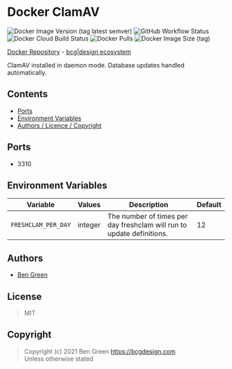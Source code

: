 # Docker ClamAV

![Docker Image Version (tag latest semver)](https://img.shields.io/docker/v/bcgdesign/clamav/latest) ![GitHub Workflow Status](https://img.shields.io/github/workflow/status/bencgreen/docker-clamav/build?label=github) ![Docker Cloud Build Status](https://img.shields.io/docker/cloud/build/bcgdesign/clamav?label=docker) ![Docker Pulls](https://img.shields.io/docker/pulls/bcgdesign/clamav?label=pulls) ![Docker Image Size (tag)](https://img.shields.io/docker/image-size/bcgdesign/clamav/latest?label=size)

[Docker Repository](https://hub.docker.com/r/bcgdesign/clamav) - [bcg|design ecosystem](https://github.com/bencgreen/docker)

ClamAV installed in daemon mode. Database updates handled automatically.

## Contents

* [Ports](#ports)
* [Environment Variables](#environment-variables)
* [Authors / Licence / Copyright](#authors)

## Ports

* 3310

## Environment Variables

| Variable            | Values  | Description                                                           | Default |
| ------------------- | ------- | --------------------------------------------------------------------- | ------- |
| `FRESHCLAM_PER_DAY` | integer | The number of times per day freshclam will run to update definitions. | 12      |

## Authors

* [Ben Green](https://github.com/bencgreen)

## License

> MIT

## Copyright

> Copyright (c) 2021 Ben Green <https://bcgdesign.com>  
> Unless otherwise stated
